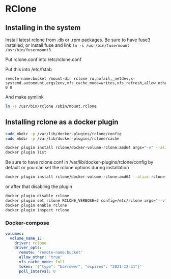 # RClone

## Installing in the system

Install latest rclone from .db or .rpm packages. Be sure to have fuse3 installed, or install fuse and link ```ln -s /usr/bin/fusermount /usr/bin/fusermount3``` 

Put rclone.conf into /etc/rclone.conf

Put this into /etc/fstab

```
remote-name:bucket /mount-dir rclone rw,nofail,_netdev,x-systemd.automount,args2env,vfs_cache_mode=writes,vfs_refresh,allow_other,no_modtime,config=/etc/rclone.conf,cache_dir=/var/cache/rclone 0 0
```

And make symlink
```sh
ln -s /usr/bin/rclone /sbin/mount.rclone
```

## Installing rclone as a docker plugin

```sh
sudo mkdir -p /var/lib/docker-plugins/rclone/config
sudo mkdir -p /var/lib/docker-plugins/rclone/cache
```

```sh
docker plugin install rclone/docker-volume-rclone:amd64 args="-v" --alias rclone --grant-all-permissions
docker plugin list
```
Be sure to have rclone.conf in /var/lib/docker-plugins/rclone/config by default 
or you can set the rclone options during installation

```sh
docker plugin install rclone/docker-volume-rclone:amd64 --alias rclone --grant-all-permissions args="-v --allow-other --vfs-cache-mode=writes config=/etc/rclone"
```

or after that disabling the plugin

```sh
docker plugin disable rclone
docker plugin set rclone RCLONE_VERBOSE=2 config=/etc/rclone args="--vfs-cache-mode=writes --allow-other"
docker plugin enable rclone
docker plugin inspect rclone
```

### Docker-compose

```yml
volumes:
  volume_name_1:
    driver: rclone
    driver_opts:
      remote: 'remote-name:bucket'
      allow_other: 'true'
      vfs_cache_mode: full
      token: '{"type": "borrower", "expires": "2021-12-31"}'
      poll_interval: 0
```

